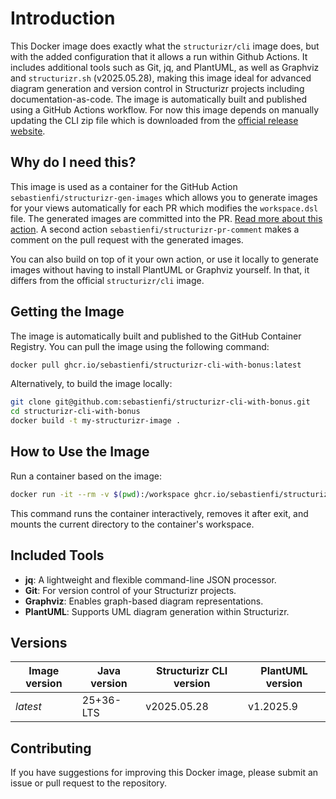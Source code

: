 # Introduction

This Docker image does exactly what the `structurizr/cli` image does, but with the added configuration that it allows a run within Github Actions. It includes additional tools such as Git, jq, and PlantUML, as well as Graphviz and `structurizr.sh` (v2025.05.28), making this image ideal for advanced diagram generation and version control in Structurizr projects including documentation-as-code. The image is automatically built and published using a GitHub Actions workflow. For now this image depends on manually updating the CLI zip file which is downloaded from the [official release website](https://github.com/structurizr/cli/releases). 

## Why do I need this?

This image is used as a container for the GitHub Action `sebastienfi/structurizr-gen-images` which allows you to generate images for your views automatically for each PR which modifies the `workspace.dsl` file. The generated images are committed into the PR. [Read more about this action](https://github.com/marketplace/actions/generate-structurizr-diagrams-images-from-dsl). A second action `sebastienfi/structurizr-pr-comment` makes a comment on the pull request with the generated images.

You can also build on top of it your own action, or use it locally to generate images without having to install PlantUML or Graphviz yourself. In that, it differs from the official `structurizr/cli` image.

## Getting the Image

The image is automatically built and published to the GitHub Container Registry. You can pull the image using the following command:

```bash
docker pull ghcr.io/sebastienfi/structurizr-cli-with-bonus:latest
```

Alternatively, to build the image locally:

```bash
git clone git@github.com:sebastienfi/structurizr-cli-with-bonus.git
cd structurizr-cli-with-bonus
docker build -t my-structurizr-image .
```

## How to Use the Image

Run a container based on the image:

```bash
docker run -it --rm -v $(pwd):/workspace ghcr.io/sebastienfi/structurizr-cli-with-bonus:latest
```

This command runs the container interactively, removes it after exit, and mounts the current directory to the container's workspace.

## Included Tools

- **jq**: A lightweight and flexible command-line JSON processor.
- **Git**: For version control of your Structurizr projects.
- **Graphviz**: Enables graph-based diagram representations.
- **PlantUML**: Supports UML diagram generation within Structurizr.

## Versions

| Image version | Java version | Structurizr CLI version | PlantUML version |
| --- | --- | --- | --- |
| _latest_ | 25+36-LTS | v2025.05.28 | v1.2025.9 |

## Contributing

If you have suggestions for improving this Docker image, please submit an issue or pull request to the repository.
